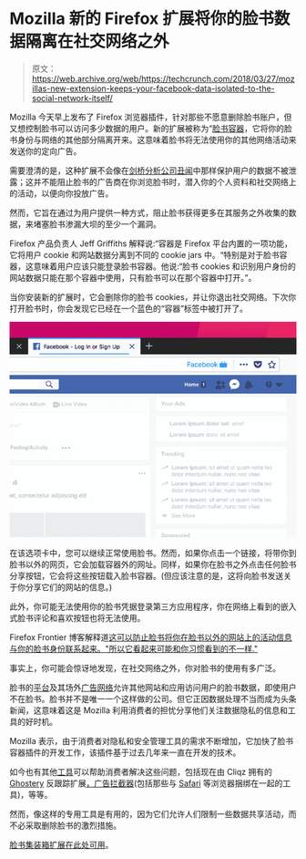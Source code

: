 # Mozilla 新的 Firefox 扩展将你的脸书数据隔离在社交网络之外

> 原文：<https://web.archive.org/web/https://techcrunch.com/2018/03/27/mozillas-new-extension-keeps-your-facebook-data-isolated-to-the-social-network-itself/>

Mozilla 今天早上发布了 Firefox 浏览器插件，针对那些不愿意删除脸书账户，但又想控制脸书可以访问多少数据的用户。新的扩展被称为“[脸书容器](https://web.archive.org/web/20230216050736/https://addons.mozilla.org/en-US/firefox/addon/facebook-container/)，它将你的脸书身份与网络的其他部分隔离开来。这意味着脸书将无法使用你的其他网络活动来发送你的定向广告。

需要澄清的是，这种扩展不会像在[剑桥分析公司丑闻](https://web.archive.org/web/20230216050736/https://techcrunch.com/story/facebook-responds-to-data-misuse/)中那样保护用户的数据不被泄露；这并不能阻止脸书的广告商在你浏览脸书时，潜入你的个人资料和社交网络上的活动，以便向你投放广告。

然而，它旨在通过为用户提供一种方式，阻止脸书获得更多在其服务之外收集的数据，来堵塞脸书渗漏大坝的至少一个漏洞。

Firefox 产品负责人 Jeff Griffiths 解释说:“容器是 Firefox 平台内置的一项功能，它将用户 cookie 和网站数据分离到不同的 cookie jars 中。“特别是对于脸书容器，这意味着用户应该只能登录脸书容器。他说:“脸书 cookies 和识别用户身份的网站数据只能在那个容器中使用，只有脸书可以在那个容器中打开。”。

当你安装新的扩展时，它会删除你的脸书 cookies，并让你退出社交网络。下次你打开脸书时，你会发现它已经在一个蓝色的“容器”标签中被打开了。

![](img/563e2072d30e71da0d261b08e053f05d.png)

在该选项卡中，您可以继续正常使用脸书。然而，如果你点击一个链接，将带你到脸书以外的网页，它会加载容器外的网址。同样，如果你在脸书之外点击任何脸书分享按钮，它会将这些按钮载入脸书容器。(但应该注意的是，这将向脸书发送关于你分享它们的网站的信息。)

此外，你可能无法使用你的脸书凭据登录第三方应用程序，你在网络上看到的嵌入式脸书评论和喜欢按钮也将无法使用。

Firefox Frontier 博客解释道[这可以防止脸书将你在脸书以外的网站上的活动信息与你的脸书身份联系起来。"所以它看起来可能和你习惯看到的不一样."](https://web.archive.org/web/20230216050736/https://blog.mozilla.org/firefox/facebook-container-extension/)

事实上，你可能会惊讶地发现，在社交网络之外，你对脸书的使用有多广泛。

脸书的[平台](https://web.archive.org/web/20230216050736/https://www.eff.org/deeplinks/2018/03/how-change-your-facebook-settings-opt-out-platform-api-sharing)及其场外[广告网络](https://web.archive.org/web/20230216050736/https://www.facebook.com/business/products/audience-network)允许其他网站和应用访问用户的脸书数据，即使用户不在脸书。脸书并不是唯一一个这样做的公司。但它正因数据处理不当而成为头条新闻，这意味着这是 Mozilla 利用消费者的担忧分享他们关注数据隐私的信息和工具的好时机。

Mozilla 表示，由于消费者对隐私和安全管理工具的需求不断增加，它加快了脸书容器插件的开发工作，该插件基于过去几年来一直在开发的技术。

如今也有其他[工具](https://web.archive.org/web/20230216050736/https://www.epic.org/privacy/tools.html)可以帮助消费者解决这些问题，包括现在由 Cliqz 拥有的 [Ghostery](https://web.archive.org/web/20230216050736/https://www.ghostery.com/) 反跟踪扩展[，广告](https://web.archive.org/web/20230216050736/https://techcrunch.com/2017/02/15/private-search-browser-cliqz-buys-ghostery-ad-tracker-tool/)[拦截器](https://web.archive.org/web/20230216050736/https://techcrunch.com/2018/01/23/duckduckgo-adds-tracker-blocking-to-help-curb-the-wider-surveillance-web/)(包括那些与 [Safari](https://web.archive.org/web/20230216050736/https://techcrunch.com/2017/06/05/apple-adds-a-tracker-blocker-to-desktop-safari/) 等浏览器捆绑在一起的工具)，等等。

然而，像这样的专用工具是有用的，因为它们允许人们限制一些数据共享活动，而不必采取删除脸书的激烈措施。

[脸书集装箱扩展在此处可用](https://web.archive.org/web/20230216050736/https://addons.mozilla.org/en-US/firefox/addon/facebook-container/)。